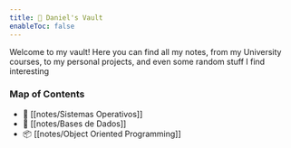 ```yaml
---
title: 📄 Daniel's Vault
enableToc: false
---
```


Welcome to my vault! Here you can find all my notes, from my University courses, to my personal projects, and even some random stuff I find interesting

### Map of Contents
- 💾 [[notes/Sistemas Operativos]]
- 🎲 [[notes/Bases de Dados]]
- 📦 [[notes/Object Oriented Programming]]
